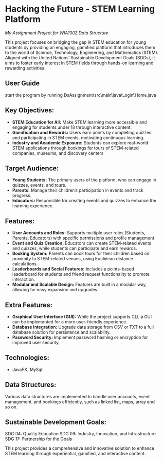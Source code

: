 # Hacking the Future - STEM Learning Platform
*My Assignment Project for WIA1002 Data Structure*

This project focuses on bridging the gap in STEM education for young students by providing an engaging, gamified platform that introduces them to the world of Science, Technology, Engineering, and Mathematics (STEM). Aligned with the United Nations’ Sustainable Development Goals (SDGs), it aims to foster early interest in STEM fields through hands-on learning and rewarding activities.

## User Guide
start the program by running DsAssignment\src\main\java\Login\Home.java

## Key Objectives:
- **STEM Education for All:** Make STEM learning more accessible and engaging for students under 18 through interactive content.
- **Gamification and Rewards:** Users earn points by completing quizzes and participating in STEM events, motivating continuous learning.
- **Industry and Academic Exposure:** Students can explore real-world STEM applications through bookings for tours of STEM-related companies, museums, and discovery centers.
  
## Target Audience:
- **Young Students:** The primary users of the platform, who can engage in quizzes, events, and tours.
- **Parents:** Manage their children’s participation in events and track progress.
- **Educators:** Responsible for creating events and quizzes to enhance the learning experience.
  
## Features:
- **User Accounts and Roles:** Supports multiple user roles (Students, Parents, Educators) with specific permissions and profile management.
- **Event and Quiz Creation:** Educators can create STEM-related events and quizzes, while students can participate and earn rewards.
- **Booking System:** Parents can book tours for their children based on proximity to STEM-related venues, using Euclidean distance calculations.
- **Leaderboards and Social Features:** Includes a points-based leaderboard for students and friend request functionality to promote interaction.
- **Modular and Scalable Design:** Features are built in a modular way, allowing for easy expansion and upgrades.

## Extra Features:
- **Graphical User Interface (GUI):** While the project supports CLI, a GUI can be implemented for a more user-friendly experience.
- **Database Integration:** Upgrade data storage from CSV or TXT to a full database solution for persistence and scalability.
- **Password Security:** Implement password hashing or encryption for improved user security.

## Technologies:
- JavaFX, MySql
  
## Data Structures: 
Various data structures are implemented to handle user accounts, event management, and bookings efficiently, such as linked list, maps, array and so on.

## Sustainable Development Goals:
SDG 04: Quality Education
SDG 09: Industry, Innovation, and Infrastructure
SDG 17: Partnership for the Goals

This project provides a comprehensive and innovative solution to enhance STEM learning through experiential, gamified, and interactive content.
